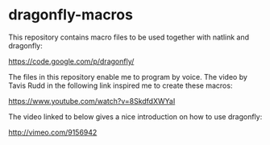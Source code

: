 dragonfly-macros
================


This repository contains macro files to be used together with natlink and dragonfly:

https://code.google.com/p/dragonfly/



The files in this repository enable me to program by voice. The video by Tavis Rudd
in the following link inspired me to create these macros:

https://www.youtube.com/watch?v=8SkdfdXWYaI



The video linked to below gives a nice introduction on how to use dragonfly:

http://vimeo.com/9156942
